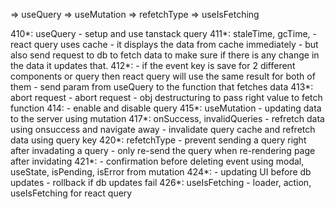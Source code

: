=> useQuery
=> useMutation
=> refetchType
=> useIsFetching

410*: useQuery
    - setup and use tanstack query
411*: staleTime, gcTime,
    - react query uses cache
    - it displays the data from cache immediately
    - but also send request to db to fetch data to make sure 
      if there is any change in the data it updates that.
412*:
    - if the event key is save for 2 different components or query then react query will
      use the same result for both of them
    - send param from useQuery to the function that fetches data
413*: abort request
    - abort request 
    - obj destructuring to pass right value to fetch function
414:
    - enable and disable query
415*: useMutation
    - updating data to the server using mutation
417*: onSuccess, invalidQueries
    - refretch data using onsuccess and navigate away
    - invalidate query cache and refretch data using query key
420*: refetchType
    - prevent sending a query right after invadating a query
    - only re-send the query when re-rendering page after invidating
421*:
    - confirmation before deleting event using modal, useState, isPending, isError from mutation
424*:
    - updating UI before db updates 
    - rollback if db updates fail
426*: useIsFetching
    - loader, action, useIsFetching for react query